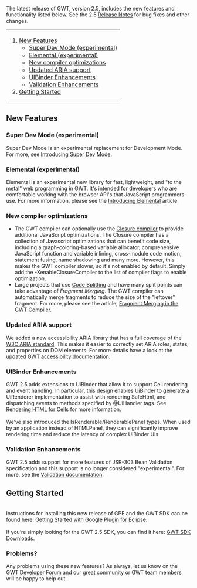 <p>
The latest release of GWT, version 2.5, includes the new features and
functionality listed below. See the 2.5 <a href="../../release-notes.html#Release_Notes_2_5_0">Release Notes</a> for bug fixes and other changes.</p>

<table class="columns">
  <tr>
    <td>
      <ol class="toc" id="pageToc">
        <li><a href="#NewFeatures">New Features</a>
          <ul class="toc" >
            <li><a href="#superdevmode">Super Dev Mode (experimental)</a></li>
            <li><a href="#elemental">Elemental (experimental)</a></li>
            <li><a href="#optimization">New compiler optimizations</a></li>
            <li><a href="#aria">Updated ARIA support</a></li>
            <li><a href="#uirenderer">UIBinder Enhancements</a></li>
            <li><a href="#validation">Validation Enhancements</a></li>
          </ul>
        </li>
        <li><a href="#GettingStarted">Getting Started</a></li>
      </ol>
    </td>
  </tr>
</table>

<h2 id="NewFeatures">New Features</h2>

<h3 id="superdevmode">Super Dev Mode (experimental)</h3>
Super Dev Mode is an experimental replacement for Development Mode. For more,
see <a href="../../articles/superdevmode.html">Introducing Super Dev Mode</a>.

<h3 id="elemental">Elemental (experimental)</h3>
Elemental is an experimental new library for fast, lightweight, and "to the metal"
web programming in GWT. It's intended for developers who are comfortable working
with the browser API's that JavaScript programmers use. For more information,
please see the <a href="../../articles/elemental.html">Introducing Elemental</a>
article.

<h3 id="optimization">New compiler optimizations</h3>
<ul>
  <li>The GWT compiler can optionally use the
<a href="http://code.google.com/p/closure-compiler/">Closure compiler</a> to provide
additional JavaScript optimizations. The Closure compiler has a collection of Javascript
optimizations that can benefit code size, including a graph-coloring-based variable
allocator, comprehensive JavaScript function and variable inlining, cross-module code
motion, statement fusing, name shadowing and many more. However, this makes the GWT
compiler slower, so it's not enabled by default. Simply add the -XenableClosureCompiler
to the list of compiler flags to enable optimization.</li>

  <li>Large projects that use <a href="DevGuideCodeSplitting.html">Code Splitting</a> and have many
split points can take advantage of <i>Fragment Merging</i>. The GWT compiler can automatically
merge fragments to reduce the size of the "leftover" fragment. For more, please see the article,
<a href="../../articles/fragment_merging.html">Fragment Merging in the GWT Compiler</a>.</li>
</ul>

<h3 id="aria">Updated ARIA support</h3>
We added a new accessibility ARIA library that has a full coverage of the <a
  href="http://www.w3.org/TR/wai-aria/">W3C ARIA standard</a>. This makes it
easier to correctly set ARIA roles, states, and properties on DOM elements.
For more details have a look at the updated <a
  href="DevGuideA11y.html">GWT accessibility
  documentation</a>.

<h3 id="uirenderer">UIBinder Enhancements</h3>
GWT 2.5 adds extensions to UiBinder that allow it to support Cell rendering and
event handling. In particular, this design enables UiBinder to generate a UiRenderer
implementation to assist with rendering SafeHtml, and dispatching events to
methods specified by @UiHandler tags. See
<a href="DevGuideUiBinder.html#Rendering_HTML_for_Cells">
Rendering HTML for Cells</a> for more information.
<br/>
<br/>
We’ve also introduced the IsRenderable/RenderablePanel types. When used by an
application instead of HTMLPanel, they can significantly improve rendering time
and reduce the latency of complex UiBinder UIs.

<h3 id="validation">Validation Enhancements</h3>
GWT 2.5 adds support for more features of JSR-303 Bean Validation specification and
this support is no longer considered "experimental". For more, see the
<a href="DevGuideValidation.html">Validation documentation</a>.

<h2 id="GettingStarted">Getting Started</h2>
<br/>Instructions for installing this new release of GPE and the GWT SDK can be found here: <a href="https://developers.google.com/eclipse/docs/getting_started">Getting Started with Google Plugin for Eclipse</a>.
<br/>
<br/>
If you’re simply looking for the GWT 2.5 SDK, you can find it here:
<a href="http://code.google.com/p/google-web-toolkit/downloads/list">GWT SDK Downloads</a>.

<h3>Problems?</h3>

<p>Any problems using these new features? As always, let us know on the <a href="https://groups.google.com/group/google-web-toolkit/topics">GWT Developer Forum</a> and our great
community or GWT team members will be happy to help out.</p>